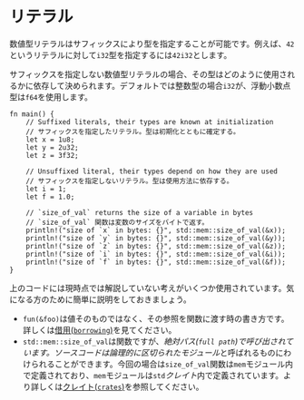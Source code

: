 <!--
# Literals
-->
# リテラル

<!--
Numeric literals can be type annotated by adding the type as a suffix. As an example, 
to specify that the literal `42` should have the type `i32`, write `42i32`.
-->
数値型リテラルはサフィックスにより型を指定することが可能です。例えば、`42`というリテラルに対して`i32`型を指定するには`42i32`とします。

<!--
The type of unsuffixed numeric literals will depend on how they are used. If no
constraint exists, the compiler will use `i32` for integers, and `f64` for
floating-point numbers.
-->
サフィックスを指定しない数値型リテラルの場合、その型はどのように使用されるかに依存して決められます。デフォルトでは整数型の場合`i32`が、浮動小数点型は`f64`を使用します。

```rust,editable
fn main() {
    // Suffixed literals, their types are known at initialization
    // サフィックスを指定したリテラル。型は初期化とともに確定する。
    let x = 1u8;
    let y = 2u32;
    let z = 3f32;

    // Unsuffixed literal, their types depend on how they are used
    // サフィックスを指定しないリテラル。型は使用方法に依存する。
    let i = 1;
    let f = 1.0;

    // `size_of_val` returns the size of a variable in bytes
    // `size_of_val` 関数は変数のサイズをバイトで返す。
    println!("size of `x` in bytes: {}", std::mem::size_of_val(&x));
    println!("size of `y` in bytes: {}", std::mem::size_of_val(&y));
    println!("size of `z` in bytes: {}", std::mem::size_of_val(&z));
    println!("size of `i` in bytes: {}", std::mem::size_of_val(&i));
    println!("size of `f` in bytes: {}", std::mem::size_of_val(&f));
}
```

<!--
There are some concepts used in the previous code that haven't been explained
yet, here's a brief explanation for the impatient readers:
-->
上のコードには現時点では解説していない考えがいくつか使用されています。気になる方のために簡単に説明をしておきましょう。

<!--
* `fun(&foo)` is used to pass an argument to a function *by reference*, rather
  than by value (`fun(foo)`). For more details see [borrowing][borrow].
* `std::mem::size_of_val` is a function, but called with its *full path*. Code
  can be split in logical units called *modules*. In this case, the
  `size_of_val` function is defined in the `mem` module, and the `mem` module
  is defined in the `std` *crate*. For more details, see
  [modules][mod] and [crates][crate].
-->
* `fun(&foo)`は値そのものではなく、その参照を関数に渡す時の書き方です。詳しくは[借用(`borrowing`)][borrow]を見てください。
* `std::mem::size_of_val`は関数ですが、*絶対パス(`full path`)*で呼び出されています。ソースコードは論理的に区切られた*モジュール*と呼ばれるものにわけられることができます。今回の場合は`size_of_val`関数は`mem`モジュール内で定義されており、`mem`モジュールは`std`*クレイト*内で定義されています。より詳しくは[クレイト(`crates`)][crate]を参照してください。

[borrow]: ../scope/borrow.md
[mod]: ../mod.md
[crate]: ../crates.md
